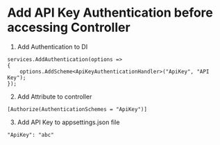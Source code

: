 ﻿# Add API Key Authentication before accessing Controller

1. Add Authentication to DI

```
services.AddAuthentication(options =>
{
    options.AddScheme<ApiKeyAuthenticationHandler>("ApiKey", "API Key");
});
```

2. Add Attribute to controller

`[Authorize(AuthenticationSchemes = "ApiKey")]`

3. Add API Key to appsettings.json file

`"ApiKey": "abc"`

			